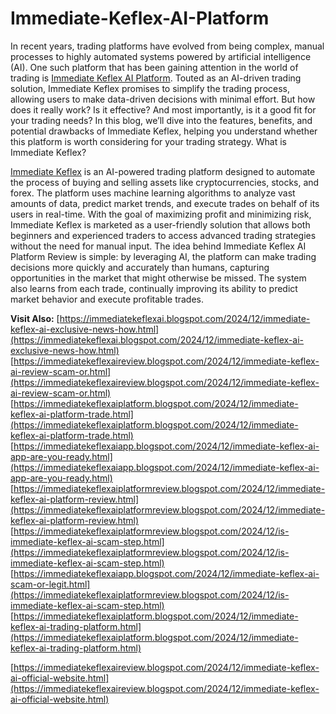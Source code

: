 # Immediate-Keflex-AI-Platform



In recent years, trading platforms have evolved from being complex, manual processes to highly automated systems powered by artificial intelligence (AI). One such platform that has been gaining attention in the world of trading is [Immediate Keflex AI Platform](https://github.com/immediatekeflex/Immediate-Keflex-AI/blob/main/README.md). Touted as an AI-driven trading solution, Immediate Keflex promises to simplify the trading process, allowing users to make data-driven decisions with minimal effort. But how does it really work? Is it effective? And most importantly, is it a good fit for your trading needs? In this blog, we’ll dive into the features, benefits, and potential drawbacks of Immediate Keflex, helping you understand whether this platform is worth considering for your trading strategy.
What is Immediate Keflex?

[Immediate Keflex](https://forum.adblockplus.org/viewtopic.php?f=1&t=98906&sid=15adc0825c1cbadabba198e297a31ddc) is an AI-powered trading platform designed to automate the process of buying and selling assets like cryptocurrencies, stocks, and forex. The platform uses machine learning algorithms to analyze vast amounts of data, predict market trends, and execute trades on behalf of its users in real-time. With the goal of maximizing profit and minimizing risk, Immediate Keflex is marketed as a user-friendly solution that allows both beginners and experienced traders to access advanced trading strategies without the need for manual input.
The idea behind Immediate Keflex AI Platform Review is simple: by leveraging AI, the platform can make trading decisions more quickly and accurately than humans, capturing opportunities in the market that might otherwise be missed. The system also learns from each trade, continually improving its ability to predict market behavior and execute profitable trades.

**Visit Also:**
[https://immediatekeflexai.blogspot.com/2024/12/immediate-keflex-ai-exclusive-news-how.html](https://immediatekeflexai.blogspot.com/2024/12/immediate-keflex-ai-exclusive-news-how.html)
[https://immediatekeflexaireview.blogspot.com/2024/12/immediate-keflex-ai-review-scam-or.html](https://immediatekeflexaireview.blogspot.com/2024/12/immediate-keflex-ai-review-scam-or.html)
[https://immediatekeflexaiplatform.blogspot.com/2024/12/immediate-keflex-ai-platform-trade.html](https://immediatekeflexaiplatform.blogspot.com/2024/12/immediate-keflex-ai-platform-trade.html)
[https://immediatekeflexaiapp.blogspot.com/2024/12/immediate-keflex-ai-app-are-you-ready.html](https://immediatekeflexaiapp.blogspot.com/2024/12/immediate-keflex-ai-app-are-you-ready.html)
[https://immediatekeflexaiplatformreview.blogspot.com/2024/12/immediate-keflex-ai-platform-review.html](https://immediatekeflexaiplatformreview.blogspot.com/2024/12/immediate-keflex-ai-platform-review.html)
[https://immediatekeflexaiplatformreview.blogspot.com/2024/12/is-immediate-keflex-ai-scam-step.html](https://immediatekeflexaiplatformreview.blogspot.com/2024/12/is-immediate-keflex-ai-scam-step.html)
[https://immediatekeflexaiapp.blogspot.com/2024/12/immediate-keflex-ai-scam-or-legit.html](https://immediatekeflexaiplatformreview.blogspot.com/2024/12/is-immediate-keflex-ai-scam-step.html)
[https://immediatekeflexaiplatform.blogspot.com/2024/12/immediate-keflex-ai-trading-platform.html](https://immediatekeflexaiplatform.blogspot.com/2024/12/immediate-keflex-ai-trading-platform.html)

[https://immediatekeflexaireview.blogspot.com/2024/12/immediate-keflex-ai-official-website.html](https://immediatekeflexaireview.blogspot.com/2024/12/immediate-keflex-ai-official-website.html)

